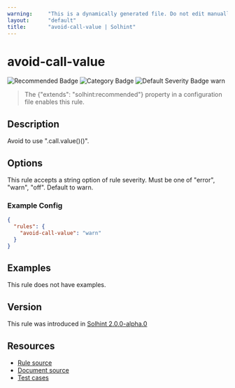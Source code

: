 ```yaml
---
warning:     "This is a dynamically generated file. Do not edit manually."
layout:      "default"
title:       "avoid-call-value | Solhint"
---
```


# avoid-call-value
![Recommended Badge](https://img.shields.io/badge/-Recommended-brightgreen)
![Category Badge](https://img.shields.io/badge/-Security%20Rules-informational)
![Default Severity Badge warn](https://img.shields.io/badge/Default%20Severity-warn-yellow)
> The {"extends": "solhint:recommended"} property in a configuration file enables this rule.


## Description
Avoid to use ".call.value()()".

## Options
This rule accepts a string option of rule severity. Must be one of "error", "warn", "off". Default to warn.

### Example Config
```json
{
  "rules": {
    "avoid-call-value": "warn"
  }
}
```


## Examples
This rule does not have examples.

## Version
This rule was introduced in [Solhint 2.0.0-alpha.0](https://github.com/protofire/solhint/tree/v2.0.0-alpha.0)

## Resources
- [Rule source](https://github.com/protofire/solhint/tree/master/lib/rules/security/avoid-call-value.js)
- [Document source](https://github.com/protofire/solhint/tree/master/docs/rules/security/avoid-call-value.md)
- [Test cases](https://github.com/protofire/solhint/tree/master/test/rules/security/avoid-call-value.js)
